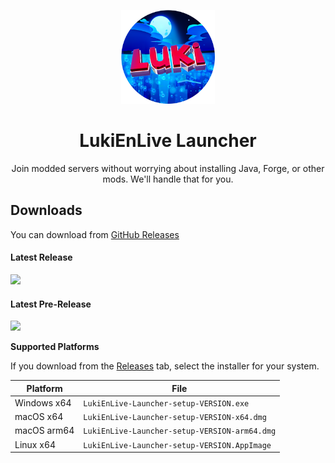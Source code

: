 <p align="center"><img src="./app/assets/images/SealCircle.png" width="150px" height="150px" alt="aventium softworks"></p>

<h1 align="center">LukiEnLive Launcher</h1>


<p align="center">Join modded servers without worrying about installing Java, Forge, or other mods. We'll handle that for you.</p>

## Downloads

You can download from [GitHub Releases](https://github.com/luki-39/LukiEnLiveLauncher/releases)

#### Latest Release

[![](https://img.shields.io/github/release/luki-39/LukiEnLiveLauncher.svg?style=flat-square)](https://github.com/luki-39/LukiEnLiveLauncher/releases/latest)

#### Latest Pre-Release
[![](https://img.shields.io/github/release/luki-39/LukiEnLiveLauncher/all.svg?style=flat-square)](https://github.com/luki-39/LukiEnLiveLauncher/releases)

**Supported Platforms**

If you download from the [Releases](https://github.com/luki-39/LukiEnLiveLauncher/releases) tab, select the installer for your system.

| Platform | File |
| -------- | ---- |
| Windows x64 | `LukiEnLive-Launcher-setup-VERSION.exe` |
| macOS x64 | `LukiEnLive-Launcher-setup-VERSION-x64.dmg` |
| macOS arm64 | `LukiEnLive-Launcher-setup-VERSION-arm64.dmg` |
| Linux x64 | `LukiEnLive-Launcher-setup-VERSION.AppImage` |